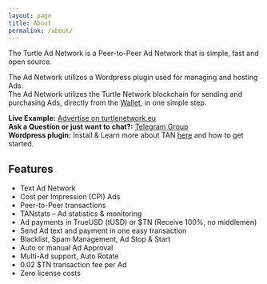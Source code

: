 ```yaml
---
layout: page
title: About
permalink: /about/
---
```


The Turtle Ad Network is a Peer-to-Peer Ad Network that is simple, fast and open source.

The Ad Network utilizes a Wordpress plugin used for managing and hosting Ads.<br/>
The Ad Network utilizes the Turtle Network blockchain for sending and purchasing Ads, directly from the [Wallet](https://wallet.turtlenetwork.eu), in one simple step.

**Live Example:** [Advertise on turtlenetwork.eu](https://www.turtlenetwork.eu/advertise) <br/>
**Ask a Question or just want to chat?:** [Telegram Group](https://t.me/turtleadnetwork) <br/>
**Wordpress plugin:** Install & Learn more about TAN [here](https://wordpress.org/plugins/turtle-ad-network) and how to get started.

## Features

- Text Ad Network
- Cost per Impression (CPI) Ads
- Peer-to-Peer transactions
- TANstats – Ad statistics & monitoring
- Ad payments in TrueUSD (tUSD) or $TN (Receive 100%, no middlemen)
- Send Ad text and payment in one easy transaction
- Blacklist, Spam Management, Ad Stop & Start
- Auto or manual Ad Approval
- Multi-Ad support, Auto Rotate
- 0.02 $TN transaction fee per Ad
- Zero license costs
